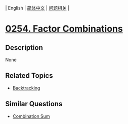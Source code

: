 
| English | [简体中文](README.md) | [问题相关](QUESTION.md) |
# [0254. Factor Combinations](https://leetcode-cn.com/problems/factor-combinations/)
## Description
None
## Related Topics
- [Backtracking](https://leetcode-cn.com/tag/backtracking)
## Similar Questions
- [Combination Sum](../0039/README_EN.md)
